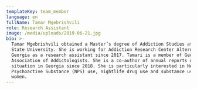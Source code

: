 ```yaml
---
templateKey: team_member
language: en
fullName: Tamar Mgebrishvili
role: Research Assistant
image: /media/uploads/2019-06-21.jpg
bio: >-
  Tamar Mgebrishvili obtained a Master’s degree of Addiction Studies at Ilia
  State University. She is working for Addiction Research Center Alternative
  Georgia as a research assistant since 2017. Tamari is a member of Georgian
  Association of Addictologists. She is a co-author of annual reports on drug
  situation in Georgia since 2018. She is particularly interested in New
  Psychoactive Substance (NPS) use, nightlife drug use and substance use in
  women.
---
```


